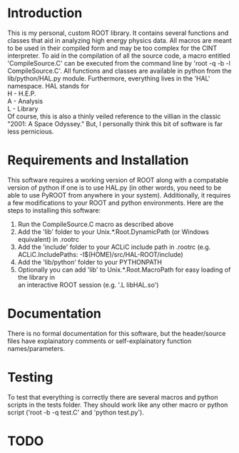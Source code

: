 # Introduction
This is my personal, custom ROOT library. It contains several functions and classes
that aid in analyzing high energy physics data. All macros are meant to be used in their
compiled form and may be too complex for the CINT interpreter. To aid in the compilation
of all the source code, a macro entitled 'CompileSource.C' can be executed from the
command line by 'root -q -b -l CompileSource.C'. All functions and classes are available
in python from the lib/python/HAL.py module. Furthermore, everything lives in the 'HAL'
namespace. HAL stands for  
H - H.E.P.  
A - Analysis  
L - Library  
Of course, this is also a thinly veiled reference to the villian in the classic 
"2001: A Space Odyssey." But, I personally think this bit of software is far less 
pernicious.

# Requirements and Installation
This software requires a working version of ROOT along with a compatable version of python
if one is to use HAL.py (in other words, you need to be able to use PyROOT from anywhere
in your system). Additionally, it requires a few modifications to your ROOT and python
environments. Here are the steps to installing this software:  
1. Run the CompileSource.C macro as described above  
2. Add the 'lib' folder to your Unix.\*.Root.DynamicPath (or Windows equivalent) in .rootrc  
3. Add the 'include' folder to your ACLiC include path in .rootrc
(e.g. ACLiC.IncludePaths:   -I$(HOME)/src/HAL-ROOT/include)  
3. Add the 'lib/python' folder to your PYTHONPATH
4. Optionally you can add 'lib' to Unix.\*.Root.MacroPath for easy loading of the library in  
an interactive ROOT session (e.g. '.L libHAL.so')

# Documentation
There is no formal documentation for this software, but the header/source files have 
explainatory comments or self-explainatory function names/parameters.

# Testing
To test that everything is correctly there are several macros and python scripts in the
tests folder. They should work like any other macro or python script ('root -b -q test.C'
and 'python test.py').

# TODO
